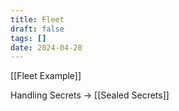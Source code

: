 ```yaml
---
title: Fleet
draft: false
tags: []
date: 2024-04-28
---
```


[[Fleet Example]]

Handling Secrets -> [[Sealed Secrets]]